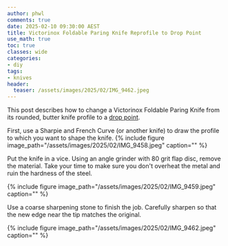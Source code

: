 ```yaml
---
author: phwl
comments: true
date: 2025-02-10 09:30:00 AEST
title: Victorinox Foldable Paring Knife Reprofile to Drop Point
use_math: true
toc: true
classes: wide
categories:
- diy
tags:
- knives
header:
  teaser: /assets/images/2025/02/IMG_9462.jpeg
---
```


This post describes how to change a Victorinox Foldable Paring Knife from its rounded,
butter knife profile to a [drop point](https://en.wikipedia.org/wiki/Drop_point).

First, use a Sharpie and French Curve (or another knife) to draw the profile 
to which you want to shape the knife.
{% include figure image_path="/assets/images/2025/02/IMG_9458.jpeg" caption="" %}

Put the knife in a vice. Using an angle grinder with 80 grit flap disc, remove the material. Take your time to make sure you don't overheat the metal and ruin the hardness of the steel.

{% include figure image_path="/assets/images/2025/02/IMG_9459.jpeg" caption="" %}

Use a coarse sharpening stone to finish the job. Carefully sharpen so that the new edge near the tip matches the original. 

{% include figure image_path="/assets/images/2025/02/IMG_9462.jpeg" caption="" %}

